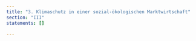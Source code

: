 ```yaml
---
title: "3. Klimaschutz in einer sozial-ökologischen Marktwirtschaft"
section: "III"
statements: []

---
```



